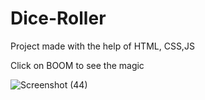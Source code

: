 # Dice-Roller

Project made with the help of HTML, CSS,JS 

Click on BOOM to see the magic



![Screenshot (44)](https://user-images.githubusercontent.com/81029204/127531466-c531178e-27e9-4c5b-9c03-0175e12e8638.png)

 

